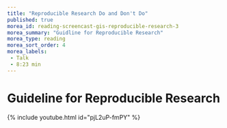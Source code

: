 ```yaml
---
title: "Reproducible Research Do and Don't Do"
published: true
morea_id: reading-screencast-gis-reproducible-research-3
morea_summary: "Guidline for Reproducible Research"
morea_type: reading
morea_sort_order: 4
morea_labels:
 - Talk
 - 8:23 min
---
```

# Guideline for Reproducible Research
{% include youtube.html id="pjL2uP-fmPY" %}
